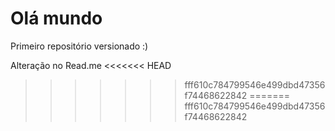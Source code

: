 # Olá mundo
 Primeiro repositório versionado :)
 
 Alteração no Read.me
<<<<<<< HEAD
>>>>>>> fff610c784799546e499dbd47356f74468622842
=======
>>>>>>> fff610c784799546e499dbd47356f74468622842
